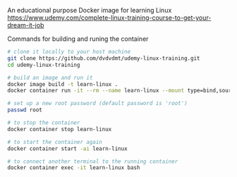 An educational purpose Docker image for learning Linux https://www.udemy.com/complete-linux-training-course-to-get-your-dream-it-job

Commands for building and runing the container
```bash
# clone it locally to your host machine
git clone https://github.com/dvdvdmt/udemy-linux-training.git
cd udemy-linux-training

# build an image and run it
docker image build -t learn-linux .
docker container run -it --rm --name learn-linux --mount type=bind,source="$(pwd)"/playground,target=/root/playground learn-linux

# set up a new root password (default password is 'root')
passwd root

# to stop the container
docker container stop learn-linux

# to start the container again
docker container start -ai learn-linux

# to connect another terminal to the running container
docker container exec -it learn-linux bash
```